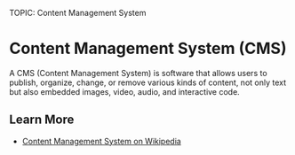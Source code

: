 TOPIC: Content Management System

# Content Management System (CMS)

A CMS (Content Management System) is software that allows users to publish, organize, change,
or remove various kinds of content, not only text but also embedded images,
video, audio, and interactive code.

## Learn More

- [Content Management System on Wikipedia](https://en.wikipedia.org/wiki/Content%20management%20system)
